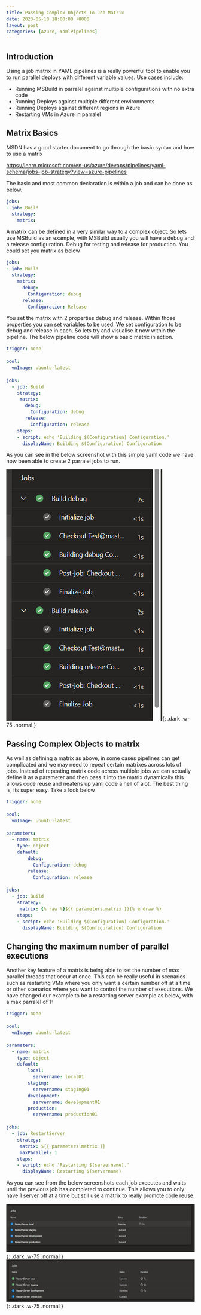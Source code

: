```yaml
---
title: Passing Complex Objects To Job Matrix
date: 2023-05-10 18:00:00 +0000
layout: post
categories: [Azure, YamlPipelines]
---
```

## Introduction
Using a job matrix in YAML pipelines is a really powerful tool to enable you to run parallel deploys with different variable values. Use cases include:
- Running MSBuild in parralel against multiple configurations with no extra code
- Running Deploys against multiple different environments 
- Running Deploys against different regions in Azure
- Restarting VMs in Azure in parralel

## Matrix Basics
MSDN has a good starter document to go through the basic syntax and how to use a matrix

<https://learn.microsoft.com/en-us/azure/devops/pipelines/yaml-schema/jobs-job-strategy?view=azure-pipelines>

The basic and most common declaration is within a job and can be done as below. 
```yaml
jobs:
- job: Build
  strategy:
    matrix:
```

A matrix can be defined in a very similar way to a complex object. So lets use MSBuild as an example, with MSBuild usually you will have a debug and a release configuration. Debug for testing and release for production. You could set you matrix as below

```yaml
jobs:
- job: Build
  strategy:
    matrix:
      debug:
        Configuration: debug
      release:
        Configuration: Release
```

You set the matrix with 2 properties debug and release. Within those properties you can set variables to be used. We set configuration to be debug and release in each. So lets try and visualise it now within the pipeline. The below pipeline code will show a basic matrix in action.

```yaml
trigger: none

pool:
  vmImage: ubuntu-latest

jobs:
  - job: Build 
    strategy:
     matrix: 
       debug:
         Configuration: debug
       release:
         Configuration: release
    steps:
    - script: echo 'Building $(Configuration) Configuration.'
      displayName: Building $(Configuration) Configuration
```
As you can see in the below screenshot with this simple yaml code we have now been able to create 2 parralel jobs to run.

![MatrixExample](/assets/images/MatrixExample.png){: .dark .w-75 .normal }

## Passing Complex Objects to matrix
As well as defining a matrix as above, in some cases pipelines can get complicated and we may need to repeat certain matrixes across lots of jobs. Instead of repeating matrix code across multiple jobs we can actually define it as a parameter and then pass it into the matrix dynamically this allows code reuse and neatens up yaml code a hell of alot. The best thing is, its super easy. Take a look below

```yaml
trigger: none

pool:
  vmImage: ubuntu-latest

parameters:
  - name: matrix
    type: object
    default:
        debug:
          Configuration: debug
        release:
          Configuration: release

jobs:
  - job: Build 
    strategy:
     matrix: {% raw %}${{ parameters.matrix }}{% endraw %}
    steps:
    - script: echo 'Building $(Configuration) Configuration.'
      displayName: Building $(Configuration) Configuration
```

## Changing the maximum number of parallel executions 
Another key feature of a matrix is being able to set the number of max parallel threads that occur at once. This can be really useful in scenarios such as restarting VMs where you only want a certain number off at a time or other scenarios where you want to control the number of executions. We have changed our example to be a restarting server example as below, with a max parralel of 1:

```yaml
trigger: none

pool:
  vmImage: ubuntu-latest

parameters:
  - name: matrix
    type: object
    default:
        local:
          servername: local01
        staging:
          servername: staging01
        development:
          servername: development01
        production:
          servername: production01

jobs:
  - job: RestartServer 
    strategy:
     matrix: ${{ parameters.matrix }}
     maxParallel: 1
    steps:
    - script: echo 'Restarting $(servername).'
      displayName: Restarting $(servername)
```
As you can see from the below screenshots each job executes and waits until the previous job has completed to continue. This allows you to only have 1 server off at a time but still use a matrix to really promote code reuse. 

![MatrixExample1](/assets/images/MatrixExample1.png){: .dark .w-75 .normal }
![MatrixExample2](/assets/images/MatrixExample2.png){: .dark .w-75 .normal }
